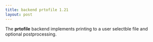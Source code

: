 ```yaml
---
title: backend prtofile 1.21
layout: post
---
```


The <b>prtofile</b> backend implements printing to a user selectble file and optional postprocessing.
